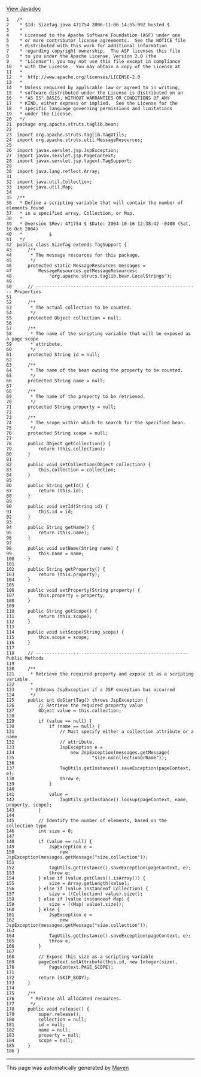 [View Javadoc](../../../../../../apidocs/org/apache/struts/taglib/bean/SizeTag.html.md)


    1   /*
    2    * $Id: SizeTag.java 471754 2006-11-06 14:55:09Z husted $
    3    *
    4    * Licensed to the Apache Software Foundation (ASF) under one
    5    * or more contributor license agreements.  See the NOTICE file
    6    * distributed with this work for additional information
    7    * regarding copyright ownership.  The ASF licenses this file
    8    * to you under the Apache License, Version 2.0 (the
    9    * "License"); you may not use this file except in compliance
    10   * with the License.  You may obtain a copy of the License at
    11   *
    12   *  http://www.apache.org/licenses/LICENSE-2.0
    13   *
    14   * Unless required by applicable law or agreed to in writing,
    15   * software distributed under the License is distributed on an
    16   * "AS IS" BASIS, WITHOUT WARRANTIES OR CONDITIONS OF ANY
    17   * KIND, either express or implied.  See the License for the
    18   * specific language governing permissions and limitations
    19   * under the License.
    20   */
    21  package org.apache.struts.taglib.bean;
    22  
    23  import org.apache.struts.taglib.TagUtils;
    24  import org.apache.struts.util.MessageResources;
    25  
    26  import javax.servlet.jsp.JspException;
    27  import javax.servlet.jsp.PageContext;
    28  import javax.servlet.jsp.tagext.TagSupport;
    29  
    30  import java.lang.reflect.Array;
    31  
    32  import java.util.Collection;
    33  import java.util.Map;
    34  
    35  /**
    36   * Define a scripting variable that will contain the number of elements found
    37   * in a specified array, Collection, or Map.
    38   *
    39   * @version $Rev: 471754 $ $Date: 2004-10-16 12:38:42 -0400 (Sat, 16 Oct 2004)
    40   *          $
    41   */
    42  public class SizeTag extends TagSupport {
    43      /**
    44       * The message resources for this package.
    45       */
    46      protected static MessageResources messages =
    47          MessageResources.getMessageResources(
    48              "org.apache.struts.taglib.bean.LocalStrings");
    49  
    50      // ------------------------------------------------------------- Properties
    51  
    52      /**
    53       * The actual collection to be counted.
    54       */
    55      protected Object collection = null;
    56  
    57      /**
    58       * The name of the scripting variable that will be exposed as a page scope
    59       * attribute.
    60       */
    61      protected String id = null;
    62  
    63      /**
    64       * The name of the bean owning the property to be counted.
    65       */
    66      protected String name = null;
    67  
    68      /**
    69       * The name of the property to be retrieved.
    70       */
    71      protected String property = null;
    72  
    73      /**
    74       * The scope within which to search for the specified bean.
    75       */
    76      protected String scope = null;
    77  
    78      public Object getCollection() {
    79          return (this.collection);
    80      }
    81  
    82      public void setCollection(Object collection) {
    83          this.collection = collection;
    84      }
    85  
    86      public String getId() {
    87          return (this.id);
    88      }
    89  
    90      public void setId(String id) {
    91          this.id = id;
    92      }
    93  
    94      public String getName() {
    95          return (this.name);
    96      }
    97  
    98      public void setName(String name) {
    99          this.name = name;
    100     }
    101 
    102     public String getProperty() {
    103         return (this.property);
    104     }
    105 
    106     public void setProperty(String property) {
    107         this.property = property;
    108     }
    109 
    110     public String getScope() {
    111         return (this.scope);
    112     }
    113 
    114     public void setScope(String scope) {
    115         this.scope = scope;
    116     }
    117 
    118     // --------------------------------------------------------- Public Methods
    119 
    120     /**
    121      * Retrieve the required property and expose it as a scripting variable.
    122      *
    123      * @throws JspException if a JSP exception has occurred
    124      */
    125     public int doStartTag() throws JspException {
    126         // Retrieve the required property value
    127         Object value = this.collection;
    128 
    129         if (value == null) {
    130             if (name == null) {
    131                 // Must specify either a collection attribute or a name
    132                 // attribute.
    133                 JspException e =
    134                     new JspException(messages.getMessage(
    135                             "size.noCollectionOrName"));
    136 
    137                 TagUtils.getInstance().saveException(pageContext, e);
    138                 throw e;
    139             }
    140 
    141             value =
    142                 TagUtils.getInstance().lookup(pageContext, name, property, scope);
    143         }
    144 
    145         // Identify the number of elements, based on the collection type
    146         int size = 0;
    147 
    148         if (value == null) {
    149             JspException e =
    150                 new JspException(messages.getMessage("size.collection"));
    151 
    152             TagUtils.getInstance().saveException(pageContext, e);
    153             throw e;
    154         } else if (value.getClass().isArray()) {
    155             size = Array.getLength(value);
    156         } else if (value instanceof Collection) {
    157             size = ((Collection) value).size();
    158         } else if (value instanceof Map) {
    159             size = ((Map) value).size();
    160         } else {
    161             JspException e =
    162                 new JspException(messages.getMessage("size.collection"));
    163 
    164             TagUtils.getInstance().saveException(pageContext, e);
    165             throw e;
    166         }
    167 
    168         // Expose this size as a scripting variable
    169         pageContext.setAttribute(this.id, new Integer(size),
    170             PageContext.PAGE_SCOPE);
    171 
    172         return (SKIP_BODY);
    173     }
    174 
    175     /**
    176      * Release all allocated resources.
    177      */
    178     public void release() {
    179         super.release();
    180         collection = null;
    181         id = null;
    182         name = null;
    183         property = null;
    184         scope = null;
    185     }
    186 }

------------------------------------------------------------------------

This page was automatically generated by [Maven](http://maven.apache.org/)
